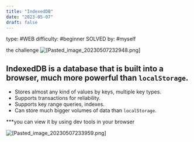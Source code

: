```yaml
---
title: "IndexedDB"
date: "2023-05-07"
draft: false
---
```

type: #WEB
difficulty: #beginner 
SOLVED by: #myself

the challenge
![[Pasted_image_20230507232948.png]](/screenshots/Pasted_image_20230507232948.png)
## IndexedDB is a database that is built into a browser, much more powerful than `localStorage`.

-   Stores almost any kind of values by keys, multiple key types.
-   Supports transactions for reliability.
-   Supports key range queries, indexes.
-   Can store much bigger volumes of data than `localStorage`.


***you can view it by using dev tools in your browser   




![[Pasted_image_20230507233959.png]](/screenshots/Pasted_image_20230507233959.png)